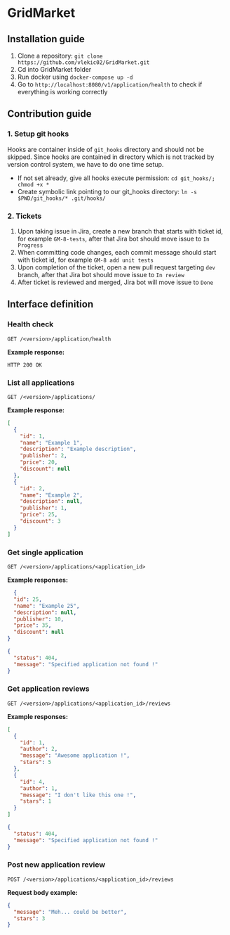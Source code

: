 # GridMarket

## Installation guide

1. Clone a repository: `git clone https://github.com/vlekic02/GridMarket.git`
2. Cd into GridMarket folder
3. Run docker using `docker-compose up -d`
4. Go to `http://localhost:8080/v1/application/health` to check if everything is working correctly

## Contribution guide

### 1. Setup git hooks

Hooks are container inside of `git_hooks` directory and should not be skipped. Since hooks are
contained in directory which is not tracked by version control system, we have to do one time setup.

- If not set already, give all hooks execute permission: `cd git_hooks/; chmod +x *`
- Create symbolic link pointing to our git_hooks directory: `ln -s $PWD/git_hooks/* .git/hooks/`

### 2. Tickets

1. Upon taking issue in Jira, create a new branch that starts with ticket id,
   for example `GM-8-tests`, after that Jira bot should move issue to `In Progress`
2. When committing code changes, each commit message should start with ticket id, for example
   `GM-8 add unit tests`
3. Upon completion of the ticket, open a new pull request targeting `dev` branch, after that Jira
   bot
   should move issue to `In review`
4. After ticket is reviewed and merged, Jira bot will move issue to `Done`

## Interface definition

### Health check

```
GET /<version>/application/health
```

**Example response:**

```
HTTP 200 OK
```

### List all applications

```
GET /<version>/applications/
```

**Example response:**

```json
[
  {
    "id": 1,
    "name": "Example 1",
    "description": "Example description",
    "publisher": 2,
    "price": 20,
    "discount": null
  },
  {
    "id": 2,
    "name": "Example 2",
    "description": null,
    "publisher": 1,
    "price": 25,
    "discount": 3
  }
]
```

### Get single application

```
GET /<version>/applications/<application_id>
```

**Example responses:**

```json
  {
  "id": 25,
  "name": "Example 25",
  "description": null,
  "publisher": 10,
  "price": 35,
  "discount": null
}
```

```json
{
  "status": 404,
  "message": "Specified application not found !"
}
```

### Get application reviews

```
GET /<version>/applications/<application_id>/reviews
```

**Example responses:**

```json
[
  {
    "id": 1,
    "author": 2,
    "message": "Awesome application !",
    "stars": 5
  },
  {
    "id": 4,
    "author": 1,
    "message": "I don't like this one !",
    "stars": 1
  }
]
```

```json
{
  "status": 404,
  "message": "Specified application not found !"
}
```

### Post new application review

```
POST /<version>/applications/<application_id>/reviews
```

**Request body example:**

```json
{
  "message": "Meh... could be better",
  "stars": 3
}
```
